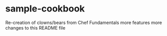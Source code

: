 # sample-cookbook

Re-creation of clowns/bears from Chef Fundamentals
more features
more changes to this README file
